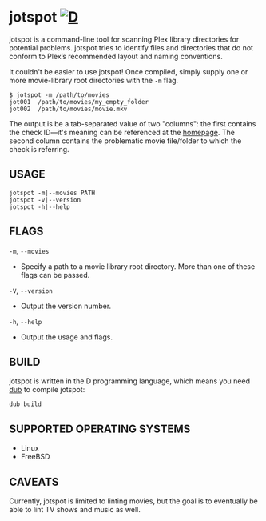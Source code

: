 # jotspot [![D](https://github.com/mario-campos/jotspot/actions/workflows/d.yml/badge.svg)](https://github.com/mario-campos/jotspot/actions/workflows/d.yml)

jotspot is a command-line tool for scanning Plex library directories for potential problems. jotspot tries to identify files and directories that do not conform to Plex’s recommended layout and naming conventions.

It couldn't be easier to use jotspot! Once compiled, simply supply one or more movie-library root directories with the `-m` flag.

```shell
$ jotspot -m /path/to/movies
jot001  /path/to/movies/my_empty_folder
jot002  /path/to/movies/movie.mkv
```

The output is be a tab-separated value of two "columns": the first contains the check ID&mdash;it's meaning can be referenced at the [homepage](https://mario-campos.github.io/software/jotspot/). The second column contains the problematic movie file/folder to which the check is referring.

## USAGE

```
jotspot -m|--movies PATH
jotspot -v|--version
jotspot -h|--help
```

## FLAGS

`-m`, `--movies`
* Specify a path to a movie library root directory. More than one of these flags can be passed.

`-V`, `--version`
* Output the version number.

`-h`, `--help`
* Output the usage and flags.

## BUILD

jotspot is written in the D programming language, which means you need [dub](https://dub.pm/) to compile jotspot:

```
dub build
```

## SUPPORTED OPERATING SYSTEMS

* Linux
* FreeBSD

## CAVEATS

Currently, jotspot is limited to linting movies, but the goal is to eventually be able to lint TV shows and music as well.
